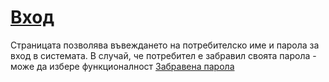 # [Вход](login)
Страницата позволява въвеждането на потребителско име и парола за вход в системата. В случай, че потребител е забравил своята парола - може да избере функционалност [Забравена парола](admin/help/PasswordReset.md)
